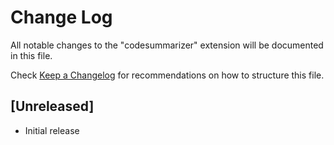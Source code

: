 # Change Log

All notable changes to the "codesummarizer" extension will be documented in this file.

Check [Keep a Changelog](http://keepachangelog.com/) for recommendations on how to structure this file.

## [Unreleased]

- Initial release